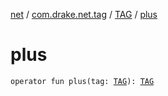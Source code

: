 [net](../../index.md) / [com.drake.net.tag](../index.md) / [TAG](index.md) / [plus](./plus.md)

# plus

`operator fun plus(tag: `[`TAG`](index.md)`): `[`TAG`](index.md)